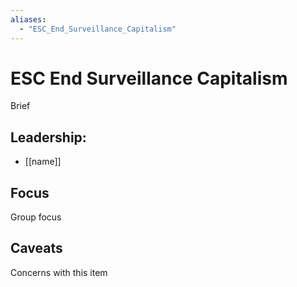 ```yaml
---
aliases:
  - "ESC_End_Surveillance_Capitalism"
---
```

# ESC End Surveillance Capitalism

Brief

## Leadership:

- [[name]]

## Focus

Group focus

## Caveats 

Concerns with this item